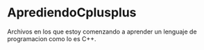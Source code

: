# AprediendoCplusplus
Archivos en los que estoy comenzando a aprender un lenguaje de programacion como lo es C++.
